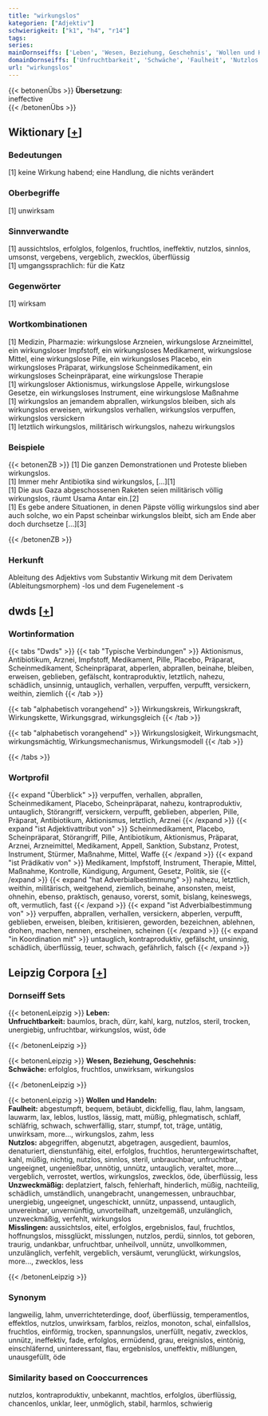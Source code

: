 ```yaml
---
title: "wirkungslos"
kategorien: ["Adjektiv"]
schwierigkeit: ["k1", "h4", "r14"]
tags:
series:
mainDornseiffs: ['Leben', 'Wesen, Beziehung, Geschehnis', 'Wollen und Handeln']
domainDornseiffs: ['Unfruchtbarkeit', 'Schwäche', 'Faulheit', 'Nutzlos', 'Unzweckmäßig', 'Misslingen']
url: "wirkungslos"
---
```


{{< betonenÜbs >}}
**Übersetzung:**  
ineffective  
{{< /betonenÜbs >}}

## Wiktionary [[+](https://de.wiktionary.org/wiki/wirkungslos)]

### Bedeutungen
[1] keine Wirkung habend; eine Handlung, die nichts verändert  

### Oberbegriffe
[1] unwirksam  

### Sinnverwandte
[1] aussichtslos, erfolglos, folgenlos, fruchtlos, ineffektiv, nutzlos, sinnlos, umsonst, vergebens, vergeblich, zwecklos, überflüssig  
[1] umgangssprachlich: für die Katz  

### Gegenwörter
[1] wirksam  

### Wortkombinationen
[1] Medizin, Pharmazie: wirkungslose Arzneien, wirkungslose Arzneimittel, ein wirkungsloser Impfstoff, ein wirkungsloses Medikament, wirkungslose Mittel, eine wirkungslose Pille, ein wirkungsloses Placebo, ein wirkungsloses Präparat, wirkungslose Scheinmedikament, ein wirkungsloses Scheinpräparat, eine wirkungslose Therapie  
[1] wirkungsloser Aktionismus, wirkungslose Appelle, wirkungslose Gesetze, ein wirkungsloses Instrument, eine wirkungslose Maßnahme  
[1] wirkungslos an jemandem abprallen, wirkungslos bleiben, sich als wirkungslos erweisen, wirkungslos verhallen, wirkungslos verpuffen, wirkungslos versickern  
[1] letztlich wirkungslos, militärisch wirkungslos, nahezu wirkungslos  

### Beispiele
{{< betonenZB >}}
[1] Die ganzen Demonstrationen und Proteste blieben wirkungslos.  
[1] Immer mehr Antibiotika sind wirkungslos, […][1]  
[1] Die aus Gaza abgeschossenen Raketen seien militärisch völlig wirkungslos, räumt Usama Antar ein.[2]  
[1] Es gebe andere Situationen, in denen Päpste völlig wirkungslos sind aber auch solche, wo ein Papst scheinbar wirkungslos bleibt, sich am Ende aber doch durchsetze […][3]  

{{< /betonenZB >}}
### Herkunft
Ableitung des Adjektivs vom Substantiv Wirkung mit dem Derivatem (Ableitungsmorphem) -los und dem Fugenelement -s  



## dwds [[+](https://www.dwds.de/wb/wirkungslos)]

### Wortinformation
{{< tabs "Dwds" >}}
{{< tab "Typische Verbindungen" >}}
Aktionismus, Antibiotikum, Arznei, Impfstoff, Medikament, Pille, Placebo, Präparat, Scheinmedikament, Scheinpräparat, abperlen, abprallen, beinahe, bleiben, erweisen, geblieben, gefälscht, kontraproduktiv, letztlich, nahezu, schädlich, unsinnig, untauglich, verhallen, verpuffen, verpufft, versickern, weithin, ziemlich
{{< /tab >}}

{{< tab "alphabetisch vorangehend" >}}
Wirkungskreis, Wirkungskraft, Wirkungskette, Wirkungsgrad, wirkungsgleich
{{< /tab >}}

{{< tab "alphabetisch vorangehend" >}}
Wirkungslosigkeit, Wirkungsmacht, wirkungsmächtig, Wirkungsmechanismus, Wirkungsmodell
{{< /tab >}}

{{< /tabs >}}

### Wortprofil
{{< expand "Überblick" >}} verpuffen, verhallen, abprallen, Scheinmedikament, Placebo, Scheinpräparat, nahezu, kontraproduktiv, untauglich, Störangriff, versickern, verpufft, geblieben, abperlen, Pille, Präparat, Antibiotikum, Aktionismus, letztlich, Arznei {{< /expand >}}
{{< expand "ist Adjektivattribut von" >}} Scheinmedikament, Placebo, Scheinpräparat, Störangriff, Pille, Antibiotikum, Aktionismus, Präparat, Arznei, Arzneimittel, Medikament, Appell, Sanktion, Substanz, Protest, Instrument, Stürmer, Maßnahme, Mittel, Waffe {{< /expand >}}
{{< expand "ist Prädikativ von" >}} Medikament, Impfstoff, Instrument, Therapie, Mittel, Maßnahme, Kontrolle, Kündigung, Argument, Gesetz, Politik, sie {{< /expand >}}
{{< expand "hat Adverbialbestimmung" >}} nahezu, letztlich, weithin, militärisch, weitgehend, ziemlich, beinahe, ansonsten, meist, ohnehin, ebenso, praktisch, genauso, vorerst, somit, bislang, keineswegs, oft, vermutlich, fast {{< /expand >}}
{{< expand "ist Adverbialbestimmung von" >}} verpuffen, abprallen, verhallen, versickern, abperlen, verpufft, geblieben, erweisen, bleiben, kritisieren, geworden, bezeichnen, ablehnen, drohen, machen, nennen, erscheinen, scheinen {{< /expand >}}
{{< expand "in Koordination mit" >}} untauglich, kontraproduktiv, gefälscht, unsinnig, schädlich, überflüssig, teuer, schwach, gefährlich, falsch {{< /expand >}}

## Leipzig Corpora [[+](https://corpora.uni-leipzig.de/en/res?word=wirkungslos&corpusId=deu_newscrawl-public_2018)]

### Dornseiff Sets
{{< betonenLeipzig >}}
**Leben:**  
**Unfruchtbarkeit:** baumlos, brach, dürr, kahl, karg, nutzlos, steril, trocken, unergiebig, unfruchtbar, wirkungslos, wüst, öde  

{{< /betonenLeipzig >}}


{{< betonenLeipzig >}}
**Wesen, Beziehung, Geschehnis:**  
**Schwäche:** erfolglos, fruchtlos, unwirksam, wirkungslos  

{{< /betonenLeipzig >}}


{{< betonenLeipzig >}}
**Wollen und Handeln:**  
**Faulheit:** abgestumpft, bequem, betäubt, dickfellig, flau, lahm, langsam, lauwarm, lax, leblos, lustlos, lässig, matt, müßig, phlegmatisch, schlaff, schläfrig, schwach, schwerfällig, starr, stumpf, tot, träge, untätig, unwirksam, more..., wirkungslos, zahm, less  
**Nutzlos:** abgegriffen, abgenutzt, abgetragen, ausgedient, baumlos, denaturiert, dienstunfähig, eitel, erfolglos, fruchtlos, heruntergewirtschaftet, kahl, müßig, nichtig, nutzlos, sinnlos, steril, unbrauchbar, unfruchtbar, ungeeignet, ungenießbar, unnötig, unnütz, untauglich, veraltet, more..., vergeblich, verrostet, wertlos, wirkungslos, zwecklos, öde, überflüssig, less  
**Unzweckmäßig:** deplatziert, falsch, fehlerhaft, hinderlich, müßig, nachteilig, schädlich, umständlich, unangebracht, unangemessen, unbrauchbar, unergiebig, ungeeignet, ungeschickt, unnütz, unpassend, untauglich, unvereinbar, unvernünftig, unvorteilhaft, unzeitgemäß, unzulänglich, unzweckmäßig, verfehlt, wirkungslos  
**Misslingen:** aussichtslos, eitel, erfolglos, ergebnislos, faul, fruchtlos, hoffnungslos, missglückt, misslungen, nutzlos, perdü, sinnlos, tot geboren, traurig, undankbar, unfruchtbar, unheilvoll, unnütz, unvollkommen, unzulänglich, verfehlt, vergeblich, versäumt, verunglückt, wirkungslos, more..., zwecklos, less  

{{< /betonenLeipzig >}}

### Synonym
langweilig, lahm, unverrichteterdinge, doof, überflüssig, temperamentlos, effektlos, nutzlos, unwirksam, farblos, reizlos, monoton, schal, einfallslos, fruchtlos, einförmig, trocken, spannungslos, unerfüllt, negativ, zwecklos, unnütz, ineffektiv, fade, erfolglos, ermüdend, grau, ereignislos, eintönig, einschläfernd, uninteressant, flau, ergebnislos, uneffektiv, mißlungen, unausgefüllt, öde


### Similarity based on Cooccurrences
nutzlos, kontraproduktiv, unbekannt, machtlos, erfolglos, überflüssig, chancenlos, unklar, leer, unmöglich, stabil, harmlos, schwierig


